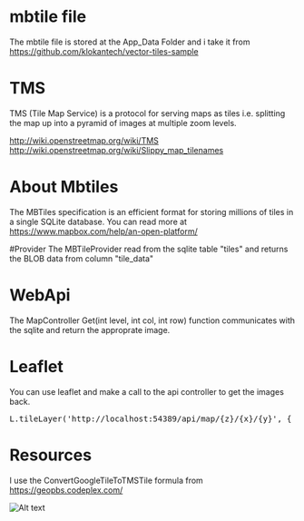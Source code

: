 # mbtile file
The mbtile file is stored at the App_Data Folder and i take it from 
https://github.com/klokantech/vector-tiles-sample
# TMS
TMS (Tile Map Service) is a protocol for serving maps as tiles i.e. splitting the map up into a pyramid of images at multiple zoom levels.

http://wiki.openstreetmap.org/wiki/TMS
http://wiki.openstreetmap.org/wiki/Slippy_map_tilenames

# About Mbtiles
The MBTiles specification is an efficient format for storing millions of tiles in a single SQLite database.
You can read more at https://www.mapbox.com/help/an-open-platform/

#Provider
The MBTileProvider read from the sqlite table "tiles" and returns the BLOB data from column "tile_data"

# WebApi
The MapController  Get(int level, int col, int row) function communicates with the sqlite and return the 
approprate image.

# Leaflet
You can use leaflet and make a call to the api controller to get the images back.     

<pre>
L.tileLayer('http://localhost:54389/api/map/{z}/{x}/{y}', { minZoom: 1, maxZoom: 6, opacity: 1 }).addTo(map);
</pre>

# Resources
I use the ConvertGoogleTileToTMSTile formula from
https://geopbs.codeplex.com/


![Alt text](/Content/images/countries.png)